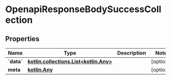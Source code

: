 
# OpenapiResponseBodySuccessCollection

## Properties
Name | Type | Description | Notes
------------ | ------------- | ------------- | -------------
**&#x60;data&#x60;** | [**kotlin.collections.List&lt;kotlin.Any&gt;**](kotlin.Any.md) |  |  [optional]
**meta** | [**kotlin.Any**](.md) |  |  [optional]



